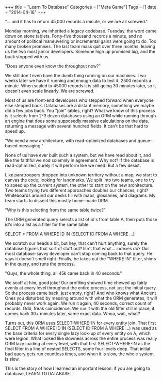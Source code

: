 +++
title = "Learn To Database"
Categories = ["Meta Game"]
Tags = []
date = "2014-04-16"
+++

<p>
  "... and it has to return 45,000 records a minute, or we are all
  screwed."
</p> <p> Monday morning, we inherited a legacy codebase. Tuesday, the
  word came down on stone tablets. Forty-five thousand records a
  minute, and no amount of political maneuvering or incremental gains
  were going to do. Too many broken promises. The last team mass quit
  over three months, leaving us the two most junior
  developers. Someone high up promised big, and the buck stopped with
  us.
</p> <p> "Does anyone even know the throughput now?"
</p> <p> We still don't even have the dumb thing running on our
  machines. Two weeks later we have it running and enough data to test
  it. 2500 records a minute. When scaled to 45000 records it is still
  going 30 minutes later, so it doesn't even scale linearly. We are
  screwed.
</p> <p> Most of us are front-end developers who stepped forward when
  everyone else stepped back. Databases are a distant memory,
  something we maybe did a few jobs back. You "join" tables, right?
  What we know of this process is it selects from 2-3 dozen databases
  using an ORM while running through an engine that does some
  supposedly massive calculations on the data, returning a message with
  several hundred fields. It can't be that hard to speed up.
</p> <p> "We need a new architecture, with read-optimized databases
  and queue-based messaging."
</p> <p> None of us have ever built such a system, but we have read
  about it, and like the faithful we nod solemnly in agreement. Why
  not? If the database is read-optimized, surely it will perform like
  we need. But a few desist.
</p> <p> Like paratroopers dropped into unknown territory without a
  map, we start to canvas the code, looking for landmarks. We split
  into two teams, one to try to speed up the current system, the other
  to start on the new architecture. Two teams trying two different
  approaches doubles our chances, right? Whiteboards around our desks
  fill with maps, glossaries, and diagrams. My team starts to dissect
  this mostly home-made ORM.
</p> <p> "Why is this selecting from the same table twice?"
</p> <p> The ORM generated query selects a list of id's from table A,
  then puts those id's into a list as a filter for the same table:
</p> <p>
  SELECT * FROM A WHERE ID IN (SELECT ID FROM A WHERE ...)
</p> <p> We scratch our heads a bit, but hey, that can't hurt
  anything, surely the database figures that sort of stuff out? Isn't
  that what... indexes do? Our most database-savvy developer can't
  stop coming back to that query. He says it doesn't smell
  right. Finally, he takes out the "WHERE IN" filter, shims in the
  query, and runs the process.
</p> <p>
  "Guys, the whole thing, all 45k came back in 40 seconds."
</p> <p> We scoff at him, good joke! Our profiling showed time chewed
  up fairly evenly at every level throughout the entire
  process, not just the initial query. So the process came back,
  just empty, right? And who knows what Ancient Ones you disturbed by
  messing around with what the ORM generates, it will probably never
  work again. We run it again, 40 seconds, correct count of
  records. Odd, freak coincidence. We run it with the old filter still
  in place, it comes back 30+ minutes later, same exact data. Whoa,
  wait, what?
</p> <p> Turns out, this ORM uses SELECT-WHERE-IN for every entity
  join. That first SELECT FROM A WHERE ID IN (SELECT ID FROM A WHERE
  ...) was used as the base criteria for every single lazy look-up of
  every entity on A, which were legion. What looked like slowness
  across the entire process was really ORM lazy loading at every
  level, with that first SELECT-WHERE-IN as the final filter in a line
  of nested SELECTS, some four levels deep. That initial bad query
  gets run countless times, and when it is slow, the whole system is
  slow.
</p> <p> This is the story of how I learned an important lesson: if
  you are going to database, LEARN TO DATABASE.
</p>
